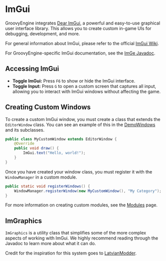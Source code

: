 # ImGui

GroovyEngine integrates [Dear ImGui](https://github.com/ocornut/imgui), a powerful and easy-to-use graphical user interface library. This allows you to create custom in-game UIs for debugging, development, and more.

For general information about ImGui, please refer to the official [ImGui Wiki](https://github.com/ocornut/imgui/wiki).

For GroovyEngine-specific ImGui documentation, see the [ImGe Javadoc](../html/classio_1_1github_1_1luckymcdev_1_1groovyengine_1_1core_1_1client_1_1imgui_1_1_im_ge.html).

## Accessing ImGui

- **Toggle ImGui:** Press `F6` to show or hide the ImGui interface.
- **Toggle Input:** Press `G` to open a custom screen that captures all input, allowing you to interact with ImGui windows without affecting the game.

## Creating Custom Windows

To create a custom ImGui window, you must create a class that extends the `EditorWindow` class. You can see an example of this in the [DemoWindows](../html/classio_1_1github_1_1luckymcdev_1_1groovyengine_1_1core_1_1client_1_1editor_1_1windows_1_1_demo_windows.html) and its subclasses.

```java
public class MyCustomWindow extends EditorWindow {
    @Override
    public void draw() {
        ImGui.text("Hello, world!");
    }
}
```

Once you have created your window class, you must register it with the `WindowManager` in a custom module.

```java
public static void registerWindows() {
    WindowManager.registerWindow(new MyCustomWindow(), "My Category");
}
```

For more information on creating custom modules, see the [Modules](modules/Modules.md) page.

## ImGraphics

`ImGraphics` is a utility class that simplifies some of the more complex aspects of working with ImGui. We highly recommend reading through the Javadoc to learn more about what it can do.

Credit for the inspiration for this system goes to [LatvianModder](https://github.com/LatvianModder).
